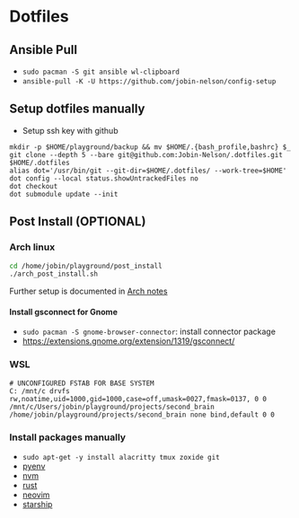 # Dotfiles

## Ansible Pull

- `sudo pacman -S git ansible wl-clipboard`
- `ansible-pull -K -U https://github.com/jobin-nelson/config-setup`

## Setup dotfiles manually

- Setup ssh key with github

```shell
mkdir -p $HOME/playground/backup && mv $HOME/.{bash_profile,bashrc} $_
git clone --depth 5 --bare git@github.com:Jobin-Nelson/.dotfiles.git $HOME/.dotfiles
alias dot='/usr/bin/git --git-dir=$HOME/.dotfiles/ --work-tree=$HOME'
dot config --local status.showUntrackedFiles no
dot checkout
dot submodule update --init
```

## Post Install (OPTIONAL)

### Arch linux

```bash
cd /home/jobin/playground/post_install
./arch_post_install.sh
```

Further setup is documented in [Arch notes](./playground/post_install/arch_notes.md)

#### Install gsconnect for Gnome

- `sudo pacman -S gnome-browser-connector`: install connector package
- https://extensions.gnome.org/extension/1319/gsconnect/

### WSL

```
# UNCONFIGURED FSTAB FOR BASE SYSTEM
C: /mnt/c drvfs rw,noatime,uid=1000,gid=1000,case=off,umask=0027,fmask=0137, 0 0
/mnt/c/Users/jobin/playground/projects/second_brain /home/jobin/playground/projects/second_brain none bind,default 0 0
```

### Install packages manually

- `sudo apt-get -y install alacritty tmux zoxide git`
- [pyenv](https://github.com/pyenv/pyenv)
- [nvm](https://github.com/nvm-sh/nvm)
- [rust](https://rustup.rs/)
- [neovim](https://github.com/neovim/neovim)
- [starship](https://starship.rs/)

